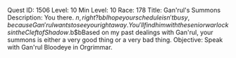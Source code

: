 Quest ID: 1506
Level: 10
Min Level: 10
Race: 178
Title: Gan'rul's Summons
Description: You there. $n, right?$b$bI hope your schedule isn't busy, because Gan'rul wants to see you right away. You'll find him with the senior warlocks in the Cleft of Shadow.$b$bBased on my past dealings with Gan'rul, your summons is either a very good thing or a very bad thing.
Objective: Speak with Gan'rul Bloodeye in Orgrimmar.
